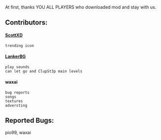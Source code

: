 <cj>At first, thanks YOU ALL PLAYERS who downloaded mod and stay with us.</c>

## Contributors:

#### [ScottXD](https://www.youtube.com/@ScottXD)
```
trending icon
```

#### [LankerBG](https://www.youtube.com/@GDLankerBG)
```
play sounds
can let go and ClupSt3p main levels
```

#### waxai
```
bug reports
songs
textures
adversting
```

## Reported Bugs:
pio99, waxai